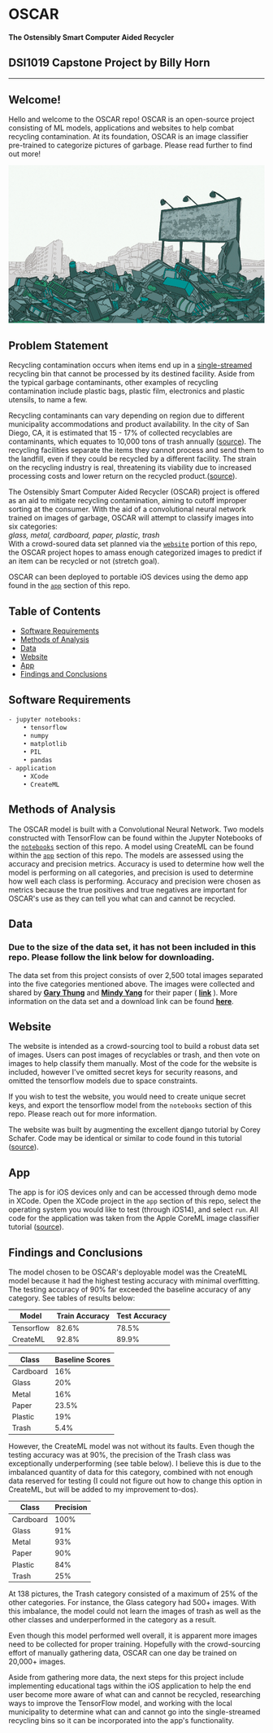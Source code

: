 # OSCAR
#### The Ostensibly Smart Computer Aided Recycler

## DSI1019 Capstone Project by Billy Horn
---
## Welcome!

Hello and welcome to the OSCAR repo! OSCAR is an open-source project consisting of ML models, applications and websites to help combat recycling contamination. At its foundation, OSCAR is an image classifier pre-trained to categorize pictures of garbage. Please read further to find out more!

<img src="./images/trash.jpg" alt="image" width="600"/>

## Problem Statement

Recycling contamination occurs when items end up in a [single-streamed](https://en.wikipedia.org/wiki/Single-stream_recycling) recycling bin that cannot be processed by its destined facility. Aside from the typical garbage contaminants, other examples of recycling contamination include plastic bags, plastic film, electronics and plastic utensils, to name a few.

Recycling contaminants can vary depending on region due to different municipality accommodations and product availability. In the city of San Diego, CA, it is estimated that 15 - 17% of collected recyclables are contaminants, which equates to 10,000 tons of trash annually ([source](https://www.voiceofsandiego.org/topics/news/the-city-sends-about-15-percent-of-the-recycling-it-collects-to-the-dump/)). The recycling facilities separate the items they cannot process and send them to the landfill, even if they could be recycled by a different facility. The strain on the recycling industry is real, threatening its viability due to increased processing costs and lower return on the recycled product.([source](https://mediaroom.wm.com/the-battle-against-recycling-contamination-is-everyones-battle/)).

 The Ostensibly Smart Computer Aided Recycler (OSCAR) project is offered as an aid to mitigate recycling contamination, aiming to cutoff improper sorting at the consumer. With the aid of a convolutional neural network trained on images of garbage, OSCAR will attempt to classify images into six categories:\
*glass, metal, cardboard, paper, plastic, trash*\
With a crowd-soured data set planned via the [`website`](#website) portion of this repo, the OSCAR project hopes to amass enough categorized images to predict if an item can be recycled or not (stretch goal).

OSCAR can been deployed to portable iOS devices using the demo app found in the [`app`](#app) section of this repo.

## Table of Contents
- [Software Requirements](#software-requirements)
- [Methods of Analysis](#methods-of-analysis)
- [Data](#data)
- [Website](#website)
- [App](#app)
- [Findings and Conclusions](findings-and-conclusions)

## Software Requirements
    - jupyter notebooks:
        • tensorflow
        • numpy
        • matplotlib
        • PIL
        • pandas
    - application
        • XCode
        • CreateML


## Methods of Analysis

The OSCAR model is built with a Convolutional Neural Network. Two models constructed with TensorFlow can be found within the Jupyter Notebooks of the [`notebooks`](./notebooks) section of this repo. A model using CreateML can be found within the [`app`](./app) section of this repo. The models are assessed using the accuracy and precision metrics. Accuracy is used to determine how well the model is performing on all categories, and precision is used to determine how well each class is performing. Accuracy and precision were chosen as metrics because the true positives and true negatives are important for OSCAR's use as they can tell you what can and cannot be recycled.  

## Data
### Due to the size of the data set, it has not been included in this repo. Please follow the link below for downloading.

The data set from this project consists of over 2,500 total images separated into the five categories mentioned above. The images were collected and shared by [**Gary Thung**](https://github.com/garythung) and [**Mindy Yang**](https://github.com/yangmindy4) for their paper ( [**link**](http://cs229.stanford.edu/proj2016/poster/ThungYang-ClassificationOfTrashForRecyclabilityStatus-poster.pdf) ). More information on the data set and a download link can be found [**here**](https://github.com/garythung/trashnet#dataset).

## Website

The website is intended as a crowd-sourcing tool to build a robust data set of images. Users can post images of recyclables or trash, and then vote on images to help classify them manually. Most of the code for the website is included, however I've omitted secret keys for security reasons, and omitted the tensorflow models due to space constraints.

If you wish to test the website, you would need to create unique secret keys, and export the tensorflow model from the `notebooks` section of this repo. Please reach out for more information.

The website was built by augmenting the excellent django tutorial by Corey Schafer. Code may be identical or similar to code found in this tutorial ([source](https://www.youtube.com/channel/UCCezIgC97PvUuR4_gbFUs5g)).


## App

The app is for iOS devices only and can be accessed through demo mode in XCode. Open the XCode project in the `app` section of this repo, select the operating system you would like to test (through iOS14), and select `run`.
All code for the application was taken from the Apple CoreML image classifier tutorial ([source](https://developer.apple.com/documentation/vision/classifying_images_with_vision_and_core_ml)).

## Findings and Conclusions

The model chosen to be OSCAR's deployable model was the CreateML model because it had the highest testing accuracy with minimal overfitting. The testing accuracy of 90% far exceeded the baseline accuracy of any category. See tables of results below:

|**Model**|**Train Accuracy**|**Test Accuracy**|
|---|---|---|
|Tensorflow|82.6%|78.5%|
|CreateML|92.8%|89.9%|

|**Class**|**Baseline Scores**|
|---|---|
|Cardboard|16%|
|Glass|20%|
|Metal|16%|
|Paper|23.5%|
|Plastic|19%|
|Trash|5.4%|

However, the CreateML model was not without its faults. Even though the testing accuracy was at 90%, the precision of the Trash class was exceptionally underperforming (see table below). I believe this is due to the imbalanced quantity of data for this category, combined with not enough data reserved for testing (I could not figure out how to change this option in CreateML, but will be added to my improvement to-dos).

|**Class**|**Precision**|
|---|---|
|Cardboard|100%|
|Glass|91%|
|Metal|93%|
|Paper|90%|
|Plastic|84%|
|Trash|25%|

At 138 pictures, the Trash category consisted of a maximum of 25% of the other categories. For instance, the Glass category had 500+ images. With this imbalance, the model could not learn the images of trash as well as the other classes and underperformed in the category as a result.

Even though this model performed well overall, it is apparent more images need to be collected for proper training. Hopefully with the crowd-sourcing effort of manually gathering data, OSCAR can one day be trained on 20,000+ images.

Aside from gathering more data, the next steps for this project include implementing educational tags within the iOS application to help the end user become more aware of what can and cannot be recycled, researching ways to improve the TensorFlow model, and working with the local municipality to determine what can and cannot go into the single-streamed recycling bins so it can be incorporated into the app's functionality.

